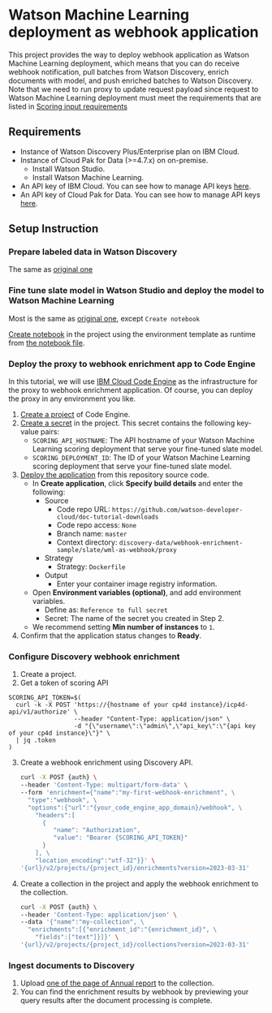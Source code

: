 # Watson Machine Learning deployment as webhook application

This project provides the way to deploy webhook application as Watson Machine Learning deployment, which means that you can do receive webhook notification, pull batches from Watson Discovery, enrich documents with model, and push enriched batches to Watson Discovery.
Note that we need to run proxy to update request payload since request to Watson Machine Learning deployment must meet the requirements that are listed in [Scoring input requirements](https://www.ibm.com/docs/en/cloud-paks/cp-data/4.7.x?topic=functions-writing-deployable-python#scoinreq)

## Requirements

- Instance of Watson Discovery Plus/Enterprise plan on IBM Cloud.
- Instance of Cloud Pak for Data (>=4.7.x) on on-premise.
  - Install Watson Studio.
  - Install Watson Machine Learning.
- An API key of IBM Cloud. You can see how to manage API keys [here](https://cloud.ibm.com/docs/account?topic=account-manapikey).
- An API key of Cloud Pak for Data. You can see how to manage API keys [here](https://www.ibm.com/docs/en/cloud-paks/1.0?topic=users-generating-api-keys-authentication).

## Setup Instruction

### Prepare labeled data in Watson Discovery

The same as [original one](../README.md)

### Fine tune slate model in Watson Studio and deploy the model to Watson Machine Learning

Most is the same as [original one](../README.md), except `Create notebook`

[Create notebook](https://www.ibm.com/docs/en/cloud-paks/cp-data/4.7.x?topic=editor-creating-notebooks) in the project using the environment template as runtime from [the notebook file](notebook/Deploy%20Webhook%20Application.ipynb).

### Deploy the proxy to webhook enrichment app to Code Engine

In this tutorial, we will use [IBM Cloud Code Engine](https://www.ibm.com/cloud/code-engine) as the infrastructure for the proxy to webhook enrichment application. Of course, you can deploy the proxy in any environment you like.

1. [Create a project](https://cloud.ibm.com/docs/codeengine?topic=codeengine-manage-project#create-a-project) of Code Engine.
2. [Create a secret](https://cloud.ibm.com/docs/codeengine?topic=codeengine-secret#secret-create) in the project. This secret contains the following key-value pairs:
   - `SCORING_API_HOSTNAME`: The API hostname of your Watson Machine Learning scoring deployment that serve your fine-tuned slate model.
   - `SCORING_DEPLOYMENT_ID`: The ID of your Watson Machine Learning scoring deployment that serve your fine-tuned slate model.
3. [Deploy the application](https://cloud.ibm.com/docs/codeengine?topic=codeengine-app-source-code) from this repository source code.
   - In **Create application**, click **Specify build details** and enter the following:
      - Source
         - Code repo URL: `https://github.com/watson-developer-cloud/doc-tutorial-downloads`
         - Code repo access: `None`
         - Branch name: `master`
         - Context directory: `discovery-data/webhook-enrichment-sample/slate/wml-as-webhook/proxy`
      - Strategy
         - Strategy: `Dockerfile`
      - Output
         - Enter your container image registry information.
   - Open **Environment variables (optional)**, and add environment variables.
      - Define as: `Reference to full secret`
      - Secret: The name of the secret you created in Step 2.
   - We recommend setting **Min number of instances** to `1`.
4. Confirm that the application status changes to **Ready**.

### Configure Discovery webhook enrichment
1. Create a project.
2. Get a token of scoring API
```shell
SCORING_API_TOKEN=$(
  curl -k -X POST 'https://{hostname of your cp4d instance}/icp4d-api/v1/authorize' \
                  --header "Content-Type: application/json" \
                  -d "{\"username\":\"admin\",\"api_key\":\"{api key of your cp4d instance}\"}" \
  | jq .token
)
```
3. Create a webhook enrichment using Discovery API.
   ```bash
   curl -X POST {auth} \
   --header 'Content-Type: multipart/form-data' \
   --form 'enrichment={"name":"my-first-webhook-enrichment", \
     "type":"webhook", \
     "options":{"url":"{your_code_engine_app_domain}/webhook", \
       "headers":[
         {
            "name": "Authorization",
            "value": "Bearer {SCORING_API_TOKEN}"
         }
       ], \
       "location_encoding":"utf-32"}}' \
   '{url}/v2/projects/{project_id}/enrichments?version=2023-03-31'
   ```
4. Create a collection in the project and apply the webhook enrichment to the collection.
   ```bash
   curl -X POST {auth} \
   --header 'Content-Type: application/json' \
   --data '{"name":"my-collection", \
     "enrichments":[{"enrichment_id":"{enrichment_id}", \
       "fields":["text"]}]}' \
   '{url}/v2/projects/{project_id}/collections?version=2023-03-31'
   ```

### Ingest documents to Discovery
1. Upload [one of the page of Annual report](data/IBM_Annual_Report_2019-page12.pdf) to the collection.
2. You can find the enrichment results by webhook by previewing your query results after the document processing is complete.
